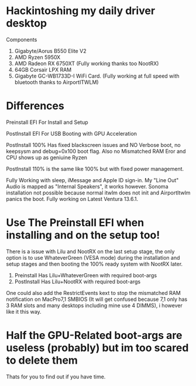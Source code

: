 # Hackintoshing my daily driver desktop

Components
1. Gigabyte/Aorus B550 Elite V2
2. AMD Ryzen 5950X
3. AMD Radeon RX 6750XT (Fully working thanks too NootRX)
4. 64GB Corsair LPX RAM
5. Gigabyte GC-WB1733D-I WiFi Card. (Fully working at full speed with bluetooth thanks to AirportITWLM)

# Differences

Preinstall EFI For Install and Setup

PostInstall EFI For USB Booting with GPU Acceleration

PostInstall 100% Has fixed blackscreen issues and NO Verbose boot, no keepsysm and debug=0x100 boot flag. Also no Mismatched RAM Eror and CPU shows up as geniuine Ryzen

PostInstall 110% is the same like 100% but with fixed power management.

Fully Working with sleep, iMessage and Apple ID sign-in.
My "Line Out" Audio is mapped as "Internal Speakers", it works however.
Sonoma installation not possible because normal itwlm does not init and AirportItwlm panics the boot.
Fully working on Latest Ventura 13.6.1.

# Use The Preinstall EFI when installing and on the setup too!
There is a issue with Lilu and NootRX on the last setup stage, the only option is to use WhateverGreen (VESA mode) during the installation and setup stages and then booting the 100% ready system with NootRX later.

1. Preinstall Has Lilu+WhateverGreen with required boot-args
2. PostInstall Has Lilu+NootRX with required boot-args

One could also add the RestrictEvents kext to stop the mismatched RAM notification on MacPro7,1 SMBIOS (It will get confused because 7,1 only has 3 RAM slots and many desktops including mine use 4 DIMMS), i however like it this way.

# Half the GPU-Related boot-args are useless (probably) but im too scared to delete them
Thats for you to find out if you have time.
